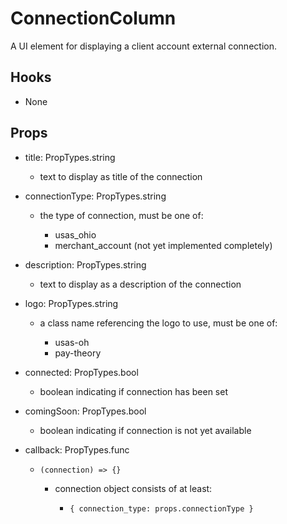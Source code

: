 # ConnectionColumn

A UI element for displaying a client account external connection.

## Hooks

-   None

## Props

-   title: PropTypes.string

    -   text to display as title of the connection

-   connectionType: PropTypes.string

    -   the type of connection, must be one of:

        -   usas_ohio
        -   merchant_account (not yet implemented completely)

-   description: PropTypes.string

    -   text to display as a description of the connection

-   logo: PropTypes.string

    -   a class name referencing the logo to use, must be one of:

        -   usas-oh
        -   pay-theory

-   connected: PropTypes.bool

    -   boolean indicating if connection has been set

-   comingSoon: PropTypes.bool

    -   boolean indicating if connection is not yet available

-   callback: PropTypes.func

    -   `(connection) => {}`

        -   connection object consists of at least:

            -   `{ connection_type: props.connectionType }`
